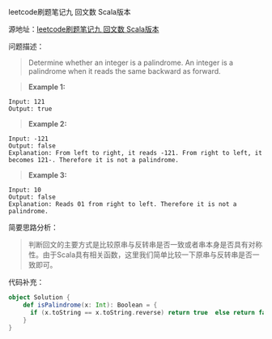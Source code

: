 leetcode刷题笔记九 回文数 Scala版本

源地址：[leetcode刷题笔记九 回文数 Scala版本](https://leetcode.com/problems/palindrome-number/)

问题描述：

>Determine whether an integer is a palindrome. An integer is a palindrome when it reads the same backward as forward.

> **Example 1:**

```
Input: 121
Output: true
```

> **Example 2:**

```
Input: -121
Output: false
Explanation: From left to right, it reads -121. From right to left, it becomes 121-. Therefore it is not a palindrome.
```

> **Example 3:**

```
Input: 10
Output: false
Explanation: Reads 01 from right to left. Therefore it is not a palindrome.
```

简要思路分析：

> 判断回文的主要方式是比较原串与反转串是否一致或者串本身是否具有对称性。由于Scala具有相关函数，这里我们简单比较一下原串与反转串是否一致即可。

代码补充：

```scala
object Solution {
    def isPalindrome(x: Int): Boolean = {
      if (x.toString == x.toString.reverse) return true  else return false
    }
}
```



